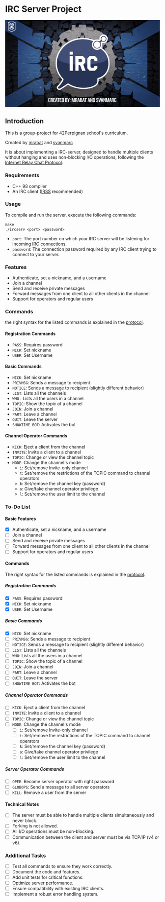 # IRC Server Project

![IRC Logo](img/irclogo.webp)

## Introduction

This is a group-project for [42Perpignan](https://42perpignan.fr/) school's curriculum.

Created by [mrabat](https://github.com/rabatm) and [svanmarc](https://github.com/svanmarc)

It is about implementing a IRC-server, designed to handle multiple clients without hanging and uses non-blocking I/O operations,
following the [Internet Relay Chat Protocol](https://datatracker.ietf.org/doc/html/rfc1459#section-1.1).

### Requirements

- C++ 98 compiler
- An IRC client ([IRSS](https://irssi.org/) recommended)

### Usage

To compile and run the server, execute the following commands:

```
make
./ircserv <port> <password>
```

- `port`: The port number on which your IRC server will be listening for incoming IRC connections.
- `password`: The connection password required by any IRC client trying to connect to your server.

### Features

- Authenticate, set a nickname, and a username
- Join a channel
- Send and receive private messages
- Forward messages from one client to all other clients in the channel
- Support for operators and regular users

### Commands

the right syntax for the listed commands is explained in the [protocol](https://datatracker.ietf.org/doc/html/rfc1459#section-4.4.2).

#### Registration Commands

- `PASS`: Requires password
- `NICK`: Set nickname
- `USER`: Set Username

#### Basic Commands

- `NICK`: Set nickname
- `PRIVMSG`: Sends a message to recipient
- `NOTICE`: Sends a message to recipient (slightly different behavior)
- `LIST`: Lists all the channels
- `WHO` : Lists all the users in a channel
- `TOPIC`: Show the topic of a channel
- `JOIN`: Join a channel
- `PART`: Leave a channel
- `QUIT`: Leave the server
- `SHOWTIME BOT`: Activates the bot

#### Channel Operator Commands

- `KICK`: Eject a client from the channel
- `INVITE`: Invite a client to a channel
- `TOPIC`: Change or view the channel topic
- `MODE`: Change the channel's mode
  - `i`: Set/remove Invite-only channel
  - `t`: Set/remove the restrictions of the TOPIC command to channel operators
  - `k`: Set/remove the channel key (password)
  - `o`: Give/take channel operator privilege
  - `l`: Set/remove the user limit to the channel

### To-Do List

#### Basic Features

- [x] Authenticate, set a nickname, and a username
- [ ] Join a channel
- [ ] Send and receive private messages
- [ ] Forward messages from one client to all other clients in the channel
- [ ] Support for operators and regular users

#### Commands

The right syntax for the listed commands is explained in the [protocol](https://datatracker.ietf.org/doc/html/rfc1459#section-4.4.2).

##### Registration Commands

- [X] `PASS`: Requires password
- [x] `NICK`: Set nickname
- [x] `USER`: Set Username

##### Basic Commands

- [x] `NICK`: Set nickname
- [ ] `PRIVMSG`: Sends a message to recipient
- [ ] `NOTICE`: Sends a message to recipient (slightly different behavior)
- [ ] `LIST`: Lists all the channels
- [ ] `WHO`: Lists all the users in a channel
- [ ] `TOPIC`: Show the topic of a channel
- [ ] `JOIN`: Join a channel
- [ ] `PART`: Leave a channel
- [ ] `QUIT`: Leave the server
- [ ] `SHOWTIME BOT`: Activates the bot

##### Channel Operator Commands

- [ ] `KICK`: Eject a client from the channel
- [ ] `INVITE`: Invite a client to a channel
- [ ] `TOPIC`: Change or view the channel topic
- [ ] `MODE`: Change the channel's mode
  - [ ] `i`: Set/remove Invite-only channel
  - [ ] `t`: Set/remove the restrictions of the TOPIC command to channel operators
  - [ ] `k`: Set/remove the channel key (password)
  - [ ] `o`: Give/take channel operator privilege
  - [ ] `l`: Set/remove the user limit to the channel

##### Server Operator Commands

- [ ] `OPER`: Become server operator with right password
- [ ] `GLOBOPS`: Send a message to all server operators
- [ ] `KILL`: Remove a user from the server

#### Technical Notes

- [ ] The server must be able to handle multiple clients simultaneously and never block.
- [ ] Forking is not allowed.
- [ ] All I/O operations must be non-blocking.
- [ ] Communication between the client and server must be via TCP/IP (v4 or v6).

### Additional Tasks

- [ ] Test all commands to ensure they work correctly.
- [ ] Document the code and features.
- [ ] Add unit tests for critical functions.
- [ ] Optimize server performance.
- [ ] Ensure compatibility with existing IRC clients.
- [ ] Implement a robust error handling system.
